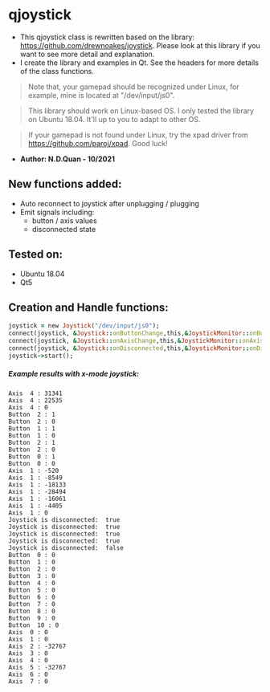 # qjoystick
- This qjoystick class is rewritten based on the library: https://github.com/drewnoakes/joystick. Please look at this library if you want to see more detail and explanation. 
- I create the library and examples in Qt. See the headers for more details of the class functions. 
> Note that, your gamepad should be recognized under Linux, for example, mine is located at "/dev/input/js0".

> This library should work on Linux-based OS. I only tested the library on Ubuntu 18.04. It'll up to you to adapt to other OS.

> If your gamepad is not found under Linux, try the xpad driver from https://github.com/paroj/xpad. Good luck! 
- **Author: N.D.Quan - 10/2021**

## New functions added:
- Auto reconnect to joystick after unplugging / plugging
- Emit signals including:
  - button / axis values
  - disconnected state

## Tested on:
- Ubuntu 18.04
- Qt5

## Creation and Handle functions:
```ruby
joystick = new Joystick("/dev/input/js0");
connect(joystick, &Joystick::onButtonChange,this,&JoystickMonitor::onButtonEvent);
connect(joystick, &Joystick::onAxisChange,this,&JoystickMonitor::onAxisEvent);
connect(joystick, &Joystick::onDisconnected,this,&JoystickMonitor::onDisconnectedEvent);
joystick->start();
```
##### Example results with x-mode joystick:
```
Axis  4 : 31341
Axis  4 : 22535
Axis  4 : 0
Button  2 : 1
Button  2 : 0
Button  1 : 1
Button  1 : 0
Button  2 : 1
Button  2 : 0
Button  0 : 1
Button  0 : 0
Axis  1 : -520
Axis  1 : -8549
Axis  1 : -18133
Axis  1 : -28494
Axis  1 : -16061
Axis  1 : -4405
Axis  1 : 0
Joystick is disconnected:  true
Joystick is disconnected:  true
Joystick is disconnected:  true
Joystick is disconnected:  true
Joystick is disconnected:  false
Button  0 : 0
Button  1 : 0
Button  2 : 0
Button  3 : 0
Button  4 : 0
Button  5 : 0
Button  6 : 0
Button  7 : 0
Button  8 : 0
Button  9 : 0
Button  10 : 0
Axis  0 : 0
Axis  1 : 0
Axis  2 : -32767
Axis  3 : 0
Axis  4 : 0
Axis  5 : -32767
Axis  6 : 0
Axis  7 : 0
```
